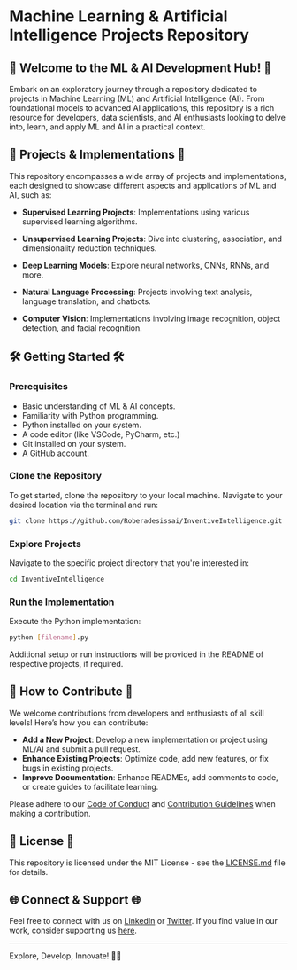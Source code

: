 # Machine Learning & Artificial Intelligence Projects Repository

## 🤖 Welcome to the ML & AI Development Hub! 🤖

Embark on an exploratory journey through a repository dedicated to projects in Machine Learning (ML) and Artificial Intelligence (AI). From foundational models to advanced AI applications, this repository is a rich resource for developers, data scientists, and AI enthusiasts looking to delve into, learn, and apply ML and AI in a practical context.

## 🚀 Projects & Implementations 🚀

This repository encompasses a wide array of projects and implementations, each designed to showcase different aspects and applications of ML and AI, such as:

- **Supervised Learning Projects**: Implementations using various supervised learning algorithms.
  
- **Unsupervised Learning Projects**: Dive into clustering, association, and dimensionality reduction techniques.
  
- **Deep Learning Models**: Explore neural networks, CNNs, RNNs, and more.
  
- **Natural Language Processing**: Projects involving text analysis, language translation, and chatbots.
  
- **Computer Vision**: Implementations involving image recognition, object detection, and facial recognition.

## 🛠️ Getting Started 🛠️

### Prerequisites

- Basic understanding of ML & AI concepts.
- Familiarity with Python programming.
- Python installed on your system.
- A code editor (like VSCode, PyCharm, etc.)
- Git installed on your system.
- A GitHub account.

### Clone the Repository

To get started, clone the repository to your local machine. Navigate to your desired location via the terminal and run:

```bash
git clone https://github.com/Roberadesissai/InventiveIntelligence.git
```

### Explore Projects

Navigate to the specific project directory that you're interested in:

```bash
cd InventiveIntelligence
```

### Run the Implementation

Execute the Python implementation:

```bash
python [filename].py
```

Additional setup or run instructions will be provided in the README of respective projects, if required.

## 🤝 How to Contribute 🤝

We welcome contributions from developers and enthusiasts of all skill levels! Here’s how you can contribute:

- **Add a New Project**: Develop a new implementation or project using ML/AI and submit a pull request.
- **Enhance Existing Projects**: Optimize code, add new features, or fix bugs in existing projects.
- **Improve Documentation**: Enhance READMEs, add comments to code, or create guides to facilitate learning.

Please adhere to our [Code of Conduct](CODE_OF_CONDUCT.md) and [Contribution Guidelines](CONTRIBUTING.md) when making a contribution.

## 📜 License 📜

This repository is licensed under the MIT License - see the [LICENSE.md](LICENSE.md) file for details.

## 🌐 Connect & Support 🌐

Feel free to connect with us on [LinkedIn](Your_LinkedIn_Profile) or [Twitter](Your_Twitter_Profile). If you find value in our work, consider supporting us [here](Your_Support_Link).

---

Explore, Develop, Innovate! 🤖🚀
